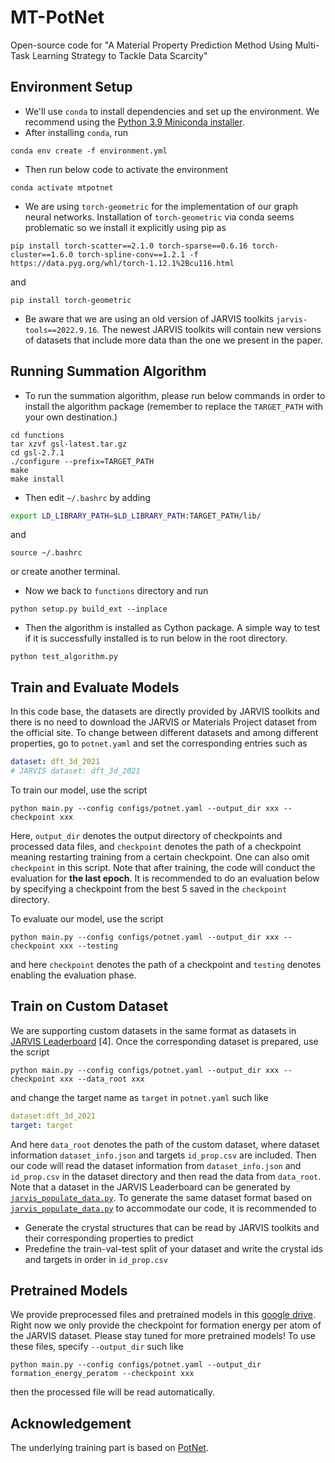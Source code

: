 # MT-PotNet
Open-source code for "A Material Property Prediction Method Using Multi-Task Learning Strategy to Tackle Data Scarcity"

## Environment Setup

- We'll use `conda` to install dependencies and set up the environment. We recommend using the [Python 3.9 Miniconda installer](https://docs.conda.io/en/latest/miniconda.html#linux-installers).
- After installing `conda`, run

```shell
conda env create -f environment.yml
```

- Then run below code to activate the environment

```
conda activate mtpotnet
```

- We are using `torch-geometric` for the implementation of our graph neural networks. Installation of `torch-geometric` via conda seems problematic so we install it explicitly using pip as

```shell
pip install torch-scatter==2.1.0 torch-sparse==0.6.16 torch-cluster==1.6.0 torch-spline-conv==1.2.1 -f https://data.pyg.org/whl/torch-1.12.1%2Bcu116.html
```

and

```shell
pip install torch-geometric
```

- Be aware that we are using an old version of JARVIS toolkits `jarvis-tools==2022.9.16`. The newest JARVIS toolkits will contain new versions of datasets that include more data than the one we present in the paper.

## Running Summation Algorithm

- To run the summation algorithm, please run below commands in order to install the algorithm package (remember to replace the `TARGET_PATH` with your own destination.)

```shell
cd functions
tar xzvf gsl-latest.tar.gz
cd gsl-2.7.1
./configure --prefix=TARGET_PATH
make
make install
```

- Then edit `~/.bashrc` by adding

```bash
export LD_LIBRARY_PATH=$LD_LIBRARY_PATH:TARGET_PATH/lib/
```

and 

```shell
source ~/.bashrc
```

or create another terminal.

- Now we back to `functions` directory and run

```shell
python setup.py build_ext --inplace
```

- Then the algorithm is installed as Cython package. A simple way to test if it is successfully installed is to run below in the root directory.

```shell
python test_algorithm.py
```

## Train and Evaluate Models

In this code base, the datasets are directly provided by JARVIS toolkits and there is no need to download the JARVIS or Materials Project dataset from the official site. To change between different datasets and among different properties, go to `potnet.yaml` and set the corresponding entries such as

```yaml
dataset: dft_3d_2021
# JARVIS dataset: dft_3d_2021
```

To train our model, use the script

```shell
python main.py --config configs/potnet.yaml --output_dir xxx --checkpoint xxx
```

Here, `output_dir` denotes the output directory of checkpoints and processed data files, and `checkpoint` denotes the path of a checkpoint meaning restarting training from a certain checkpoint. One can also omit `checkpoint` in this script. Note that after training, the code will conduct the evaluation for **the last epoch**. It is recommended to do an evaluation below by specifying a checkpoint from the best 5 saved in the `checkpoint` directory.

To evaluate our model, use the script

```shell
python main.py --config configs/potnet.yaml --output_dir xxx --checkpoint xxx --testing
```

and here `checkpoint` denotes the path of a checkpoint and `testing` denotes enabling the evaluation phase.

## Train on Custom Dataset

We are supporting custom datasets in the same format as datasets in [JARVIS Leaderboard](https://github.com/usnistgov/jarvis_leaderboard/tree/main) [4]. Once the corresponding dataset is prepared, use the script

```shell
python main.py --config configs/potnet.yaml --output_dir xxx --checkpoint xxx --data_root xxx
```

and change the target name as `target` in `potnet.yaml` such like

```yaml
dataset:dft_3d_2021
target: target
```

And here `data_root` denotes the path of the custom dataset, where dataset information `dataset_info.json` and targets `id_prop.csv` are included. Then our code will read the dataset information from `dataset_info.json` and `id_prop.csv` in the dataset directory and then read the data from `data_root`. Note that a dataset in the JARVIS Leaderboard can be generated by [`jarvis_populate_data.py`](https://github.com/usnistgov/jarvis_leaderboard/blob/main/jarvis_leaderboard/jarvis_populate_data.py). To generate the same dataset format based on [`jarvis_populate_data.py`](https://github.com/usnistgov/jarvis_leaderboard/blob/main/jarvis_leaderboard/jarvis_populate_data.py) to accommodate our code, it is recommended to

- Generate the crystal structures that can be read by JARVIS toolkits and their corresponding properties to predict
- Predefine the train-val-test split of your dataset and write the crystal ids and targets in order in `id_prop.csv`

## Pretrained Models

We provide preprocessed files and pretrained models in this [google drive](https://drive.google.com/drive/folders/1sKZZ_MffSPNx4fy5FJLgeCj0nhrxzf5f?usp=sharing). Right now we only provide the checkpoint for formation energy per atom of the JARVIS dataset. Please stay tuned for more pretrained models! To use these files, specify `--output_dir` such like

```shell
python main.py --config configs/potnet.yaml --output_dir formation_energy_peratom --checkpoint xxx
```

then the processed file will be read automatically.

## Acknowledgement

The underlying training part is based on [PotNet](https://github.com/divelab/AIRS/tree/main/OpenMat/PotNet).



